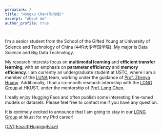 ```yaml
---
permalink: /
title: "Hongxu Chen(陈鸿绪)"
excerpt: "About me"
author_profile: true

---
```


I’m a senior student from the School of the Gifted Young at University of Science and Technology of China (中科大少年班学院). My major is Data Science and Big Data Technology.   
  
My research interests focus on **multimodal learning** and **efficient transfer learning**, with an emphasis on **parameter efficiency** and **memory efficiency**. I am currently an undergraduate student at USTC, where I am a member of the [LUNA](https://luna.bdaa.pro) team, working under the guidance of [Prof. Zhenya Huang](http://staff.ustc.edu.cn/~huangzhy/). Additionally, I had a six-month research internship with the [LONG Group](https://long-group.cse.ust.hk/) at HKUST, under the mentorship of [Prof. Long Chen](https://zjuchenlong.github.io/). 

I really enjoy Hugging Face and often publish some interesting fine-tuned models or datasets. Please feel free to contact me if you have any question.

It is extrimely excited to announce that I am going to stay in our [LONG Group](https://long-group.cse.ust.hk/) at hkust for my Phd career! 
  
[[CV](https://ustcchx.github.io/hongxuchen.github.io/files/CV_HongxuChen.pdf)][[Email](mailto:hongxuchen@mail.ustc.edu.cn)][[HuggingFace](https://huggingface.co/Daxuxu36)]

<!--Research & Project Experience
-----
### Curriculum Project 
Sep. 2021 - Present  
• Released **ShopConcept** dataset, encompassing multiple shopping concepts, and conducted post-pretraining and LoRA-tuning on Yi-9B to develop a shopping agent [[Project](https://huggingface.co/Daxuxu36/Yi-9B-Understanding-Shopping-Concepts)][[Datasets](https://huggingface.co/datasets/Daxuxu36/Understanding-Shopping-Concepts-SFT)].


### USTC LUNA TEAM  
May. 2023 - Present  
Advisor: Prof. [Zhenya Huang](http://staff.ustc.edu.cn/~huangzhy/)  
•	Responsible for educational resource analysis module for LUNA AILab [[Project](https://git.iai.bdaa.pro/Anchor36)].  
•	Participated in USTC graduate thesis review and responsible for document rule validation.  


Leadership & Activities
-----
### Mathematics Competition Tutor, Hefei No. 6 High School  
Sep. 2023 - Present  
•	Provided mentorship in number theory.


Interests & hobbies
-----
Art is an important part of my life. I am skilled in calligraphy and guitar playing.-->



